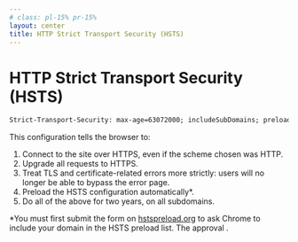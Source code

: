 ```yaml
---
# class: pl-15% pr-15%
layout: center
title: HTTP Strict Transport Security (HSTS)
---
```

<h1>HTTP Strict Transport Security (HSTS)</h1>

<Transform scale="1">

```txt
Strict-Transport-Security: max-age=63072000; includeSubDomains; preload
```

This configuration tells the browser to:

<ol>
  <li><span class=color:accent>Connect</span> to the site over HTTPS, even if the scheme chosen was HTTP.</li>
  <li><span class=color:accent>Upgrade</span> all requests to HTTPS.</li>
  <li>Treat TLS and certificate-related errors more strictly: <span class=color:accent>users will no longer be able to bypass the error page</span>.</li>
  <li><span class=color:accent>Preload</span> the HSTS configuration automatically*.</li>
  <li>Do all of the above for <span class="color:accent">two years</span>, on <span class=color:accent>all subdomains</span>.</li>
</ol>

<!-- 1. Connect to the site over HTTPS, even if the scheme chosen was HTTP.
1. Upgrade all requests to HTTPS. This mitigates [downgrade attacks](https://en.wikipedia.org/wiki/Downgrade_attack) and prevents [mixed content](https://developer.mozilla.org/en-US/docs/Web/Security/Mixed_content) issues.
1. Treat TLS and certificate-related errors more strictly: users will no longer be able to bypass the error page.
1. Preload the HSTS configuration automatically*.
1. Do all of the above for two years, on all subdomains. -->

<span>*</span>You must first submit the form on [hstspreload.org](https://hstspreload.org) to ask Chrome to include your domain in the HSTS preload list. The approval <Anchor
  href="https://www.reddit.com/r/AskNetsec/comments/6mo4lt/how_long_to_get_onto_the_hsts_preload_list/"
  text="tipically takes two months"
  alt="approval in the HSTS preload list" />.

<Citation
  citeHref="https://martinfowler.com/articles/web-security-basics.html"
  citeText="The Basics of Web Application Security">
  <template v-slot:quote>
    <p slot="quote">
      Once HSTS is enabled, it cannot be disabled until the period specified in the header elapses. It is advisable to make sure HTTPS is working for all content before enabling it for your site. Removing a domain from the HSTS Preload List will take even longer. The decision to add your website to the Preload List is not one that should be taken lightly.
    </p>
  </template>
</Citation>

</Transform>

<!--
HTTP Strict Transport Security (HSTS) is a simple and widely supported standard to protect visitors by ensuring that their browsers always connect to a website over HTTPS. HSTS exists to remove the need for the common, insecure practice of redirecting users from http:// to https:// URLs.
https://https.cio.gov/hsts/

The HTTP response status code 301 Moved Permanently is commonly used to upgrade plaintext connections to HTTPS and to permanently redirect duplicate or old content to new pages. As it's part of the HTTP protocol, it is supported by more browsers than HSTS. But 301s on their own are not sufficient to prevent man-in-the-middle attacks.
https://help.upguard.com/en/articles/4581202-what-s-the-difference-between-using-hsts-and-doing-a-301-redirect

If a website accepts a connection through HTTP and redirects to HTTPS, visitors may initially communicate with the non-encrypted version of the site before being redirected, if, for example, the visitor types http://www.foo.com/ or even just foo.com. This creates an opportunity for a man-in-the-middle attack. The redirect could be exploited to direct visitors to a malicious site instead of the secure version of the original site.

A minimum max-age of 12 months is required for inclusion in HSTS preload lists.

Basically we use HSTS to enforce HTTPS on all resources, on all subdomains.

The first 4 entries in the Mozilla's Web Security Cheat Sheet involve TLS in one way or another:

1. Configure the TLS version and the cipher suite (e.g. pick TLS 1.3 if your web server only needs to support modern browsers).
2. Ensure all resources are served over HTTPS, to avoid mixed content warnings.
3. Redirect all HTTP traffic to HTTPS.
4. Configure HSTS using the Strict-Transport-Security header.

https://cheatsheetseries.owasp.org/cheatsheets/HTTP_Strict_Transport_Security_Cheat_Sheet.html
-->
